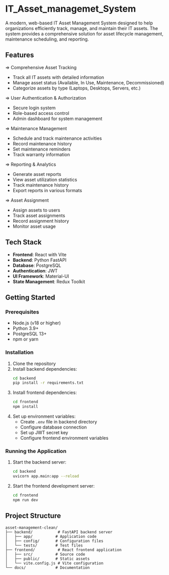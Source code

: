 # IT_Asset_managemet_System

A modern, web-based IT Asset Management System designed to help organizations efficiently track, manage, and maintain their IT assets. The system provides a comprehensive solution for asset lifecycle management, maintenance scheduling, and reporting.

## Features

  => Comprehensive Asset Tracking
  - Track all IT assets with detailed information
  - Manage asset status (Available, In Use, Maintenance, Decommissioned)
  - Categorize assets by type (Laptops, Desktops, Servers, etc.)

  => User Authentication & Authorization
  - Secure login system
  - Role-based access control
  - Admin dashboard for system management

  => Maintenance Management
  - Schedule and track maintenance activities
  - Record maintenance history
  - Set maintenance reminders
  - Track warranty information

  => Reporting & Analytics
  - Generate asset reports
  - View asset utilization statistics
  - Track maintenance history
  - Export reports in various formats

 => Asset Assignment
  - Assign assets to users
  - Track asset assignments
  - Record assignment history
  - Monitor asset usage

## Tech Stack

- **Frontend**: React with Vite
- **Backend**: Python FastAPI
- **Database**: PostgreSQL
- **Authentication**: JWT
- **UI Framework**: Material-UI
- **State Management**: Redux Toolkit

## Getting Started

### Prerequisites

- Node.js (v18 or higher)
- Python 3.9+
- PostgreSQL 13+
- npm or yarn

### Installation

1. Clone the repository
2. Install backend dependencies:
   ```bash
   cd backend
   pip install -r requirements.txt
   ```
3. Install frontend dependencies:
   ```bash
   cd frontend
   npm install
   ```
4. Set up environment variables:
   - Create `.env` file in backend directory
   - Configure database connection
   - Set up JWT secret key
   - Configure frontend environment variables

### Running the Application

1. Start the backend server:
   ```bash
   cd backend
   uvicorn app.main:app --reload
   ```
2. Start the frontend development server:
   ```bash
   cd frontend
   npm run dev
   ```

## Project Structure

```
asset-management-clean/
├── backend/           # FastAPI backend server
│   ├── app/          # Application code
│   ├── config/       # Configuration files
│   └── tests/        # Test files
├── frontend/          # React frontend application
│   ├── src/          # Source code
│   ├── public/       # Static assets
│   └── vite.config.js # Vite configuration
└── docs/             # Documentation
```

